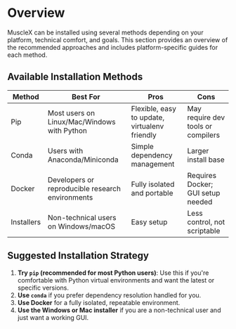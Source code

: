 # Overview

MuscleX can be installed using several methods depending on your platform, technical comfort, and goals. This section provides an overview of the recommended approaches and includes platform-specific guides for each method.



## Available Installation Methods

| Method     | Best For                                         | Pros                                          | Cons                               |
| ---------- | ------------------------------------------------ | --------------------------------------------- | ---------------------------------- |
| Pip        | Most users on Linux/Mac/Windows with Python      | Flexible, easy to update, virtualenv friendly | May require dev tools or compilers |
| Conda      | Users with Anaconda/Miniconda                    | Simple dependency management                  | Larger install base                |
| Docker     | Developers or reproducible research environments | Fully isolated and portable                   | Requires Docker; GUI setup needed  |
| Installers | Non-technical users on Windows/macOS             | Easy setup                                    | Less control, not scriptable       |



## Suggested Installation Strategy

1. **Try `pip` (recommended for most Python users)**: Use this if you're comfortable with Python virtual environments and want the latest or specific versions.
2. **Use `conda`** if you prefer dependency resolution handled for you.
3. **Use Docker** for a fully isolated, repeatable environment.
4. **Use the Windows or Mac installer** if you are a non-technical user and just want a working GUI.




